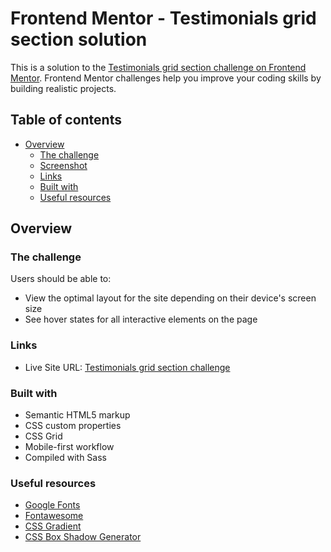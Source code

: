 # Frontend Mentor - Testimonials grid section solution

This is a solution to the [Testimonials grid section challenge on Frontend Mentor](https://www.frontendmentor.io/challenges/testimonials-grid-section-Nnw6J7Un7). Frontend Mentor challenges help you improve your coding skills by building realistic projects. 


## Table of contents

- [Overview](#overview)
  - [The challenge](#the-challenge)
  - [Screenshot](#screenshot)
  - [Links](#links)
  - [Built with](#built-with)
  - [Useful resources](#useful-resources)
## Overview

### The challenge

Users should be able to:

- View the optimal layout for the site depending on their device's screen size
- See hover states for all interactive elements on the page

### Links
- Live Site URL: [Testimonials grid section challenge](https://luzsallietti.github.io/nucba-testimonies_grid/)
### Built with

- Semantic HTML5 markup
- CSS custom properties
- CSS Grid
- Mobile-first workflow
- Compiled with Sass

### Useful resources

- [Google Fonts](https://fonts.google.com/) 
- [Fontawesome](https://fontawesome.com/) 
- [CSS Gradient](https://cssgradient.io/)
- [CSS Box Shadow Generator](https://html-css-js.com/css/generator/box-shadow/)